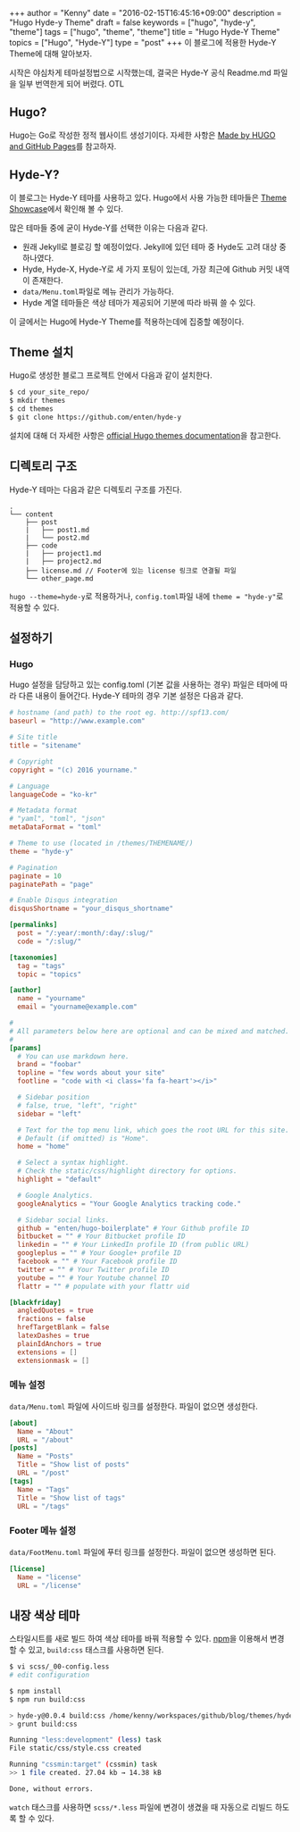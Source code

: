 +++
author = "Kenny"
date = "2016-02-15T16:45:16+09:00"
description = "Hugo Hyde-y Theme"
draft = false
keywords = ["hugo", "hyde-y", "theme"]
tags = ["hugo", "theme", "theme"]
title = "Hugo Hyde-Y Theme"
topics = ["Hugo", "Hyde-Y"]
type = "post"
+++
이 블로그에 적용한 Hyde-Y Theme에 대해 알아보자.

시작은 야심차게 테마설정법으로 시작했는데, 결국은 Hyde-Y 공식 Readme.md 파일을 일부 번역한게 되어 버렸다. OTL

## Hugo?

Hugo는 Go로 작성한 정적 웹사이트 생성기이다. 자세한 사항은 [Made by HUGO and GitHub Pages](http://brannpark.github.io/blog/posts/20151201_hugo_with_github_pages/)를 참고하자.

## Hyde-Y?

이 블로그는 Hyde-Y 테마를 사용하고 있다. Hugo에서 사용 가능한 테마들은 [Theme Showcase](http://themes.gohugo.io)에서 확인해 볼 수 있다.

많은 테마들 중에 굳이 Hyde-Y를 선택한 이유는 다음과 같다.

- 원래 Jekyll로 블로깅 할 예정이었다. Jekyll에 있던 테마 중 Hyde도 고려 대상 중 하나였다.
- Hyde, Hyde-X, Hyde-Y로 세 가지 포팅이 있는데, 가장 최근에 Github 커밋 내역이 존재한다.
- `data/Menu.toml`파일로 메뉴 관리가 가능하다.
- Hyde 계열 테마들은 색상 테마가 제공되어 기분에 따라 바꿔 쓸 수 있다.

이 글에서는 Hugo에 Hyde-Y Theme를 적용하는데에 집중할 예정이다.

## Theme 설치

Hugo로 생성한 블로그 프로젝트 안에서 다음과 같이 설치한다.

```bash
$ cd your_site_repo/
$ mkdir themes
$ cd themes
$ git clone https://github.com/enten/hyde-y
```

설치에 대해 더 자세한 사항은 [official Hugo themes documentation](http://gohugo.io/themes/installing)을 참고한다.

## 디렉토리 구조

Hyde-Y 테마는 다음과 같은 디렉토리 구조를 가진다.

```
.
└── content
    ├── post
    |   ├── post1.md
    |   └── post2.md
    ├── code
    |   ├── project1.md
    |   ├── project2.md
    ├── license.md // Footer에 있는 license 링크로 연결될 파일
    └── other_page.md
```

`hugo --theme=hyde-y`로 적용하거나, `config.toml`파일 내에 `theme = "hyde-y"`로 적용할 수 있다.

## 설정하기

### Hugo

Hugo 설정을 담당하고 있는 config.toml (기본 값을 사용하는 경우) 파일은 테마에 따라 다른 내용이 들어간다. Hyde-Y 테마의 경우 기본 설정은 다음과 같다.

```toml
# hostname (and path) to the root eg. http://spf13.com/
baseurl = "http://www.example.com"

# Site title
title = "sitename"

# Copyright
copyright = "(c) 2016 yourname."

# Language
languageCode = "ko-kr"

# Metadata format
# "yaml", "toml", "json"
metaDataFormat = "toml"

# Theme to use (located in /themes/THEMENAME/)
theme = "hyde-y"

# Pagination
paginate = 10
paginatePath = "page"

# Enable Disqus integration
disqusShortname = "your_disqus_shortname"

[permalinks]
  post = "/:year/:month/:day/:slug/"
  code = "/:slug/"

[taxonomies]
  tag = "tags"
  topic = "topics"

[author]
  name = "yourname"
  email = "yourname@example.com"

#
# All parameters below here are optional and can be mixed and matched.
#
[params]
  # You can use markdown here.
  brand = "foobar"
  topline = "few words about your site"
  footline = "code with <i class='fa fa-heart'></i>"

  # Sidebar position
  # false, true, "left", "right"
  sidebar = "left"

  # Text for the top menu link, which goes the root URL for this site.
  # Default (if omitted) is "Home".
  home = "home"

  # Select a syntax highlight.
  # Check the static/css/highlight directory for options.
  highlight = "default"

  # Google Analytics.
  googleAnalytics = "Your Google Analytics tracking code."

  # Sidebar social links.
  github = "enten/hugo-boilerplate" # Your Github profile ID
  bitbucket = "" # Your Bitbucket profile ID
  linkedin = "" # Your LinkedIn profile ID (from public URL)
  googleplus = "" # Your Google+ profile ID
  facebook = "" # Your Facebook profile ID
  twitter = "" # Your Twitter profile ID
  youtube = "" # Your Youtube channel ID
  flattr = "" # populate with your flattr uid

[blackfriday]
  angledQuotes = true
  fractions = false
  hrefTargetBlank = false
  latexDashes = true
  plainIdAnchors = true
  extensions = []
  extensionmask = []
```

### 메뉴 설정

`data/Menu.toml` 파일에 사이드바 링크를 설정한다. 파일이 없으면 생성한다.

```toml
[about]
  Name = "About"
  URL = "/about"
[posts]
  Name = "Posts"
  Title = "Show list of posts"
  URL = "/post"
[tags]
  Name = "Tags"
  Title = "Show list of tags"
  URL = "/tags"
```

### Footer 메뉴 설정

`data/FootMenu.toml` 파일에 푸터 링크를 설정한다. 파일이 없으면 생성하면 된다.

```toml
[license]
  Name = "license"
  URL = "/license"
```

## 내장 색상 테마

스타일시트를 새로 빌드 하여 색상 테마를 바꿔 적용할 수 있다. [npm](http://npmjs.com)을 이용해서 변경할 수 있고, `build:css` 태스크를 사용하면 된다.

```bash
$ vi scss/_00-config.less
# edit configuration

$ npm install
$ npm run build:css

> hyde-y@0.0.4 build:css /home/kenny/workspaces/github/blog/themes/hyde-y
> grunt build:css

Running "less:development" (less) task
File static/css/style.css created

Running "cssmin:target" (cssmin) task
>> 1 file created. 27.04 kb → 14.38 kB

Done, without errors.
```

`watch` 태스크를 사용하면 `scss/*.less` 파일에 변경이 생겼을 때 자동으로 리빌드 하도록 할 수 있다.
